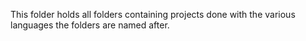 This folder holds all folders containing projects done with the various languages the folders are named after. 
